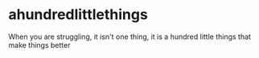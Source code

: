 # ahundredlittlethings
When you are struggling, it isn't one thing, it is a hundred little things that make things better
